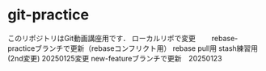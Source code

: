 # git-practiceこのリポジトリはGit動画講座用です．ローカルリポで変更　　rebase-practiceブランチで更新（rebaseコンフリクト用）rebase pull用stash練習用(2nd変更)20250125変更new-featureブランチで更新　20250123